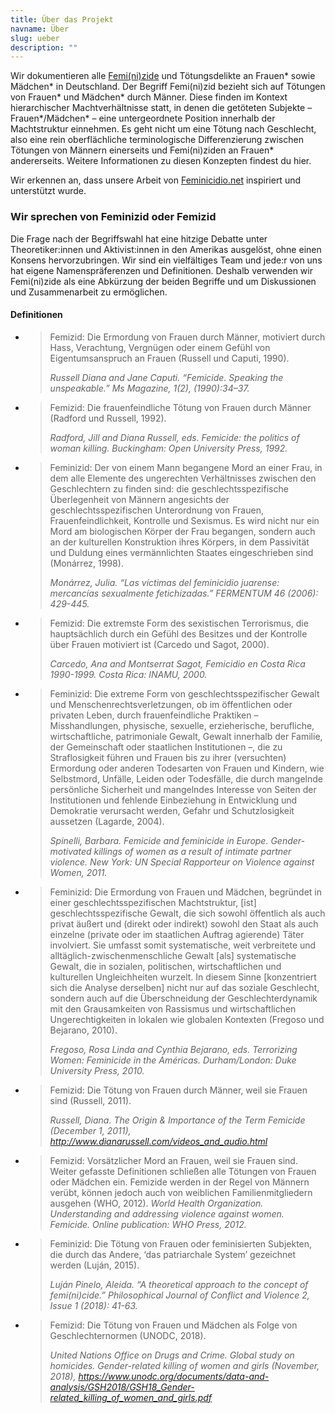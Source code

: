 ```yaml
---
title: Über das Projekt
navname: Über
slug: ueber
description: ""
---
```


Wir dokumentieren alle [Femi(ni)zide](#wir-sprechen-von-feminizid-oder-femizid) und Tötungsdelikte an Frauen* sowie Mädchen* in Deutschland. Der Begriff Femi(ni)zid bezieht sich auf Tötungen von Frauen* und Mädchen* durch Männer. Diese finden im Kontext hierarchischer Machtverhältnisse statt, in denen die getöteten Subjekte – Frauen*/Mädchen* – eine untergeordnete Position innerhalb der Machtstruktur einnehmen. Es geht nicht um eine Tötung nach Geschlecht, also eine rein oberflächliche terminologische Differenzierung zwischen Tötungen von Männern einerseits und Femi(ni)ziden an Frauen* andererseits. Weitere Informationen zu diesen Konzepten findest du hier.

Wir erkennen an, dass unsere Arbeit von [Feminicidio.net](https://feminicidio.net) inspiriert und unterstützt wurde.

### Wir sprechen von Feminizid oder Femizid

Die Frage nach der Begriffswahl hat eine hitzige Debatte unter Theoretiker:innen und Aktivist:innen in den Amerikas ausgelöst, ohne einen Konsens hervorzubringen. Wir sind ein vielfältiges Team und jede:r von uns hat eigene Namenspräferenzen und Definitionen. Deshalb verwenden wir Femi(ni)zide als eine Abkürzung der beiden Begriffe und um Diskussionen und Zusammenarbeit zu ermöglichen.

#### Definitionen

- >Femizid: Die Ermordung von Frauen durch Männer, motiviert durch Hass, Verachtung, Vergnügen oder einem Gefühl von Eigentumsanspruch an Frauen (Russell und Caputi, 1990).
  >
  > *Russell Diana and Jane Caputi. “Femicide. Speaking the unspeakable.” Ms Magazine, 1(2), (1990):34–37.*

- > Femizid: Die frauenfeindliche Tötung von Frauen durch Männer (Radford und Russell, 1992).
  >
  > *Radford, Jill and Diana Russell, eds. Femicide: the politics of woman killing. Buckingham: Open University Press, 1992.*

- > Feminizid: Der von einem Mann begangene Mord an einer Frau, in dem alle Elemente des ungerechten Verhältnisses zwischen den Geschlechtern zu finden sind: die geschlechtsspezifische Überlegenheit von Männern angesichts der geschlechtsspezifischen Unterordnung von Frauen, Frauenfeindlichkeit, Kontrolle und Sexismus. Es wird nicht nur ein Mord am biologischen Körper der Frau begangen, sondern auch an der kulturellen Konstruktion ihres Körpers, in dem Passivität und Duldung eines vermännlichten Staates eingeschrieben sind (Monárrez, 1998).
  >
  > *Monárrez, Julia. “Las víctimas del feminicidio juarense: mercancías sexualmente fetichizadas.” FERMENTUM 46 (2006): 429-445.*

- > Femizid: Die extremste Form des sexistischen Terrorismus, die hauptsächlich durch ein Gefühl des Besitzes und der Kontrolle über Frauen motiviert ist (Carcedo und Sagot, 2000).
  >
  > *Carcedo, Ana and Montserrat Sagot, Femicidio en Costa Rica 1990-1999. Costa Rica: INAMU, 2000.*

- > Feminizid: Die extreme Form von geschlechtsspezifischer Gewalt und Menschenrechtsverletzungen, ob im öffentlichen oder privaten Leben, durch frauenfeindliche Praktiken – Misshandlungen, physische, sexuelle, erzieherische, berufliche, wirtschaftliche, patrimoniale Gewalt, Gewalt innerhalb der Familie, der Gemeinschaft oder staatlichen Institutionen –, die zu Straflosigkeit führen und Frauen bis zu ihrer (versuchten) Ermordung oder anderen Todesarten von Frauen und Kindern, wie Selbstmord, Unfälle, Leiden oder Todesfälle, die durch mangelnde persönliche Sicherheit und mangelndes Interesse von Seiten der Institutionen und fehlende Einbeziehung in Entwicklung und Demokratie verursacht werden, Gefahr und Schutzlosigkeit aussetzen (Lagarde, 2004).
  >
  > *Spinelli, Barbara. Femicide and feminicide in Europe. Gender-motivated killings of women as a result of intimate partner violence. New York: UN Special Rapporteur on Violence against Women, 2011.*

- > Feminizid: Die Ermordung von Frauen und Mädchen, begründet in einer geschlechtsspezifischen Machtstruktur, [ist] geschlechtsspezifische Gewalt, die sich sowohl öffentlich als auch privat äußert und (direkt oder indirekt) sowohl den Staat als auch einzelne (private oder im staatlichen Auftrag agierende) Täter involviert. Sie umfasst somit systematische, weit verbreitete und alltäglich-zwischenmenschliche Gewalt [als] systematische Gewalt, die in sozialen, politischen, wirtschaftlichen und kulturellen Ungleichheiten wurzelt. In diesem Sinne [konzentriert sich die Analyse derselben] nicht nur auf das soziale Geschlecht, sondern auch auf die Überschneidung der Geschlechterdynamik mit den Grausamkeiten von Rassismus und wirtschaftlichen Ungerechtigkeiten in lokalen wie globalen Kontexten (Fregoso und Bejarano, 2010).
  >
  > *Fregoso, Rosa Linda and Cynthia Bejarano, eds. Terrorizing Women: Feminicide in the Américas. Durham/London: Duke University Press, 2010.*

- > Femizid: Die Tötung von Frauen durch Männer, weil sie Frauen sind (Russell, 2011).
  >
  > *Russell, Diana. The Origin & Importance of the Term Femicide (December 1, 2011), http://www.dianarussell.com/videos_and_audio.html*

- > Femizid: Vorsätzlicher Mord an Frauen, weil sie Frauen sind. Weiter gefasste Definitionen schließen alle Tötungen von Frauen oder Mädchen ein. Femizide werden in der Regel von Männern verübt, können jedoch auch von weiblichen Familienmitgliedern ausgehen (WHO, 2012).
  > *World Health Organization. Understanding and addressing violence against women. Femicide. Online publication: WHO Press, 2012.*

- > Feminizid: Die Tötung von Frauen oder feminisierten Subjekten, die durch das Andere, ‘das patriarchale System’ gezeichnet werden (Luján, 2015).
  >
  > *Luján Pinelo, Aleida. “A theoretical approach to the concept of femi(ni)cide.” Philosophical Journal of Conflict and Violence 2, Issue 1 (2018): 41-63.*

- > Femizid: Die Tötung von Frauen und Mädchen als Folge von Geschlechternormen (UNODC, 2018).
  >
  > *United Nations Office on Drugs and Crime. Global study on homicides. Gender-related killing of women and girls (November, 2018), https://www.unodc.org/documents/data-and-analysis/GSH2018/GSH18_Gender-related_killing_of_women_and_girls.pdf*
